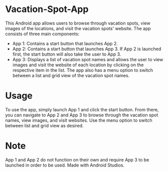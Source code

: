 # Vacation-Spot-App
This Android app allows users to browse through vacation spots, view images of the locations, and visit the vacation spots' website. The app consists of three main components:

+ App 1: Contains a start button that launches App 2.
+ App 2: Contains a start button that launches App 3. If App 2 is launched first, the start button will also take the user to App 3.
+ App 3: Displays a list of vacation spot names and allows the user to view images and visit the website of each location by clicking on the respective item in the list. The app also has a menu option to switch between a list and grid view of the vacation spot names.

# Usage
To use the app, simply launch App 1 and click the start button. From there, you can navigate to App 2 and App 3 to browse through the vacation spot names, view images, and visit websites. Use the menu option to switch between list and grid view as desired.

# Note
App 1 and App 2 do not function on their own and require App 3 to be launched in order to be used.
Made with Android Studios.
